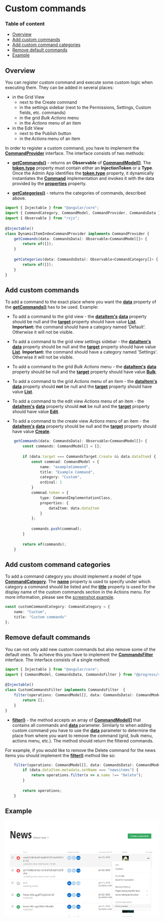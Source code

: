 # Custom commands

### Table of content
* [Overview](#overview)
* [Add custom commands](#add-custom-commands)
* [Add custom command categories](#add-custom-command-categories)
* [Remove default commands](#remove-default-commands)
* [Example](#example)

## Overview

You can register custom command and execute some custom logic when executing them. They can be added in several places:
* in the Grid View
   * next to the Create command
   * in the settings sidebar (next to the Permissions, Settings, Custom fields, etc. commands)
   * in the grid *Bulk Actions* menu
   * in the *Actions* menu of an item
* in the Edit View
   * next to the Publish button
   * in the *Actions* menu of an item


In order to register a custom command, you have to implement the [**CommandProvider**](http://admin-app-extensions-docs.sitefinity.site/interfaces/commandprovider.html) interface. The interface consists of two methods:

* [**getCommands()**](http://admin-app-extensions-docs.sitefinity.site/interfaces/commandprovider.html#getcommands) - returns an **Observable** of [**CommandModel[]**](http://admin-app-extensions-docs.sitefinity.site/interfaces/commandmodel.html). The [**token.type**](http://admin-app-extensions-docs.sitefinity.site/interfaces/tokendata.html#type) property must contain either an **InjectionToken** or a **Type**. Once the Admin App identifies the [**token.type**](http://admin-app-extensions-docs.sitefinity.site/interfaces/tokendata.html#type) property, it dynamically instantiates the [**Command**](http://admin-app-extensions-docs.sitefinity.site/interfaces/command.html) implementation and invokes it with the data provided by the [**properties**](http://admin-app-extensions-docs.sitefinity.site/interfaces/tokendata.html#properties) property.

* [**getCategories()**](http://admin-app-extensions-docs.sitefinity.site/interfaces/commandprovider.html#getcategories) - returns the categories of commands, described above.

```typescript
import { Injectable } from "@angular/core";
import { CommandCategory, CommandModel, CommandProvider, CommandsData } from "@progress/sitefinity-adminapp-sdk/app/api/v1";
import { Observable } from "rxjs";

@Injectable()
class DynamicItemIndexCommandProvider implements CommandProvider {
    getCommands(data: CommandsData): Observable<CommandModel[]> {
        return of([]);
    }

    getCategories(data: CommandsData): Observable<CommandCategory[]> {
        return of([]);
    }
}
```

## Add custom commands

To add a command to the exact place where you want the [**data**](http://admin-app-extensions-docs.sitefinity.site/interfaces/commandsdata.html) property of the [**getCommands()**](http://admin-app-extensions-docs.sitefinity.site/interfaces/commandprovider.html#getcommands) has to be used. Example:

* To add a command to the grid view - the [**dataItem's**](http://admin-app-extensions-docs.sitefinity.site/interfaces/commandsdata.html#dataitem) [**data**](http://admin-app-extensions-docs.sitefinity.site/interfaces/dataitem.html#data) property should be null and the [**target**](http://admin-app-extensions-docs.sitefinity.site/interfaces/commandsdata.html#target) property should have value [**List**](http://admin-app-extensions-docs.sitefinity.site/enums/commandstarget.html#list). **Important:** the command should have a category named 'Default'. Otherwise it will not be visible.

* To add a command to the grid view settings sidebar - the [**dataItem's**](http://admin-app-extensions-docs.sitefinity.site/interfaces/commandsdata.html#dataitem) [**data**](http://admin-app-extensions-docs.sitefinity.site/interfaces/dataitem.html#data) property should be null and the [**target**](http://admin-app-extensions-docs.sitefinity.site/interfaces/commandsdata.html#target) property should have value [**List**](http://admin-app-extensions-docs.sitefinity.site/enums/commandstarget.html#list). **Important:** the command should have a category named 'Settings'. Otherwise it will not be visible.

* To add a command to the grid *Bulk Actions* menu - the [**dataItem's**](http://admin-app-extensions-docs.sitefinity.site/interfaces/commandsdata.html#dataitem) [**data**](http://admin-app-extensions-docs.sitefinity.site/interfaces/dataitem.html#data) property should be null and the [**target**](http://admin-app-extensions-docs.sitefinity.site/interfaces/commandsdata.html#target) property should have value [**Bulk**](http://admin-app-extensions-docs.sitefinity.site/enums/commandstarget.html#bulk).

* To add a command to the grid *Actions* menu of an item - the [**dataItem's**](http://admin-app-extensions-docs.sitefinity.site/interfaces/commandsdata.html#dataitem) [**data**](http://admin-app-extensions-docs.sitefinity.site/interfaces/dataitem.html#data) property should **not** be null and the [**target**](http://admin-app-extensions-docs.sitefinity.site/interfaces/commandsdata.html#target) property should have value [**List**](http://admin-app-extensions-docs.sitefinity.site/enums/commandstarget.html#list).


* To add a command to the edit view *Actions* menu of an item - the [**dataItem's**](http://admin-app-extensions-docs.sitefinity.site/interfaces/commandsdata.html#dataitem) [**data**](http://admin-app-extensions-docs.sitefinity.site/interfaces/dataitem.html#data) property should **not** be null and the [**target**](http://admin-app-extensions-docs.sitefinity.site/interfaces/commandsdata.html#target) property should have value [**Edit**](http://admin-app-extensions-docs.sitefinity.site/enums/commandstarget.html#edit).


* To add a command to the create view *Actions* menu of an item - the [**dataItem's**](http://admin-app-extensions-docs.sitefinity.site/interfaces/commandsdata.html#dataitem) [**data**](http://admin-app-extensions-docs.sitefinity.site/interfaces/dataitem.html#data) property should be null and the [**target**](http://admin-app-extensions-docs.sitefinity.site/interfaces/commandsdata.html#target) property should have value [**Create**](http://admin-app-extensions-docs.sitefinity.site/enums/commandstarget.html#create).

```typescript
    getCommands(data: CommandsData): Observable<CommandModel[]> {
        const commands: CommandModel[] = [];

        if (data.target === CommandsTarget.Create && data.dataItem) {
            const commnad: CommandModel = {
                name: "exampleCommand",
                title: "Example Command",
                category: "Custom",
                ordinal: 1
            }
            commnad.token = {
                type: CommandImplementationClass,
                properties: {
                    dataItem: data.dataItem
                }
            };

            commands.push(commnad);
        }

        return of(commands);
    }
```

## Add custom command categories

To add a command category you should implement a model of type [**CommandCategory**](http://admin-app-extensions-docs.sitefinity.site/interfaces/commandcategory.html). The [**name**](http://admin-app-extensions-docs.sitefinity.site/interfaces/commandcategory.html#name) property is used to specify under which category a command should be listed and the [**title**](http://admin-app-extensions-docs.sitefinity.site/interfaces/commandcategory.html#title) property is used for the display name of the custom commands section in the Actions menu. For more information, please see the [screenshot example](#example).

```typescript
const customCommandCategory: CommandCategory = {
    name: "Custom",
    title: "Custom commands"
};
```

## Remove default commands

You can not only add new custom commands but also remove some of the default ones. To achieve this you have to implement the [**CommandsFilter**](http://admin-app-extensions-docs.sitefinity.site/interfaces/commandsfilter.html) interface. The interface consists of a single method:

```typescript
import { Injectable } from "@angular/core";
import { CommandModel, CommandsData, CommandsFilter } from "@progress/sitefinity-adminapp-sdk/app/api/v1";

@Injectable()
class CustomCommandsFilter implements CommandsFilter  {
    filter(operations: CommandModel[], data: CommandsData): CommandModel[] {
        return [];
    }
}
```

* [**filter()**](http://admin-app-extensions-docs.sitefinity.site/interfaces/commandsfilter.html#filter) - the method accepts an array of [**CommandModel[]**](http://admin-app-extensions-docs.sitefinity.site/interfaces/commandmodel.html) that contains all commands and [**data**](http://admin-app-extensions-docs.sitefinity.site/interfaces/commandsdata.html) parameter. Similarly to when adding custom command you have to use the [**data**](http://admin-app-extensions-docs.sitefinity.site/interfaces/commandsdata.html) parameter to determine the place from where you want to remove the command (grid, bulk menu, actions menu, etc.). The method should return the filtered commands.

For example, if you would like to remove the Delete command for the news items you should implement the [**filter()**](http://admin-app-extensions-docs.sitefinity.site/interfaces/commandsfilter.html#filter) method like so:
```typescript
    filter(operations: CommandModel[], data: CommandsData): CommandModel[] {
        if (data.dataItem.metadata.setName === "newsitems") {
            return operations.filter(x => x.name !== "Delete");
        }

        return operations;
    }
```

## Example

![Print preview](./../../assets/print-preview.JPG)
